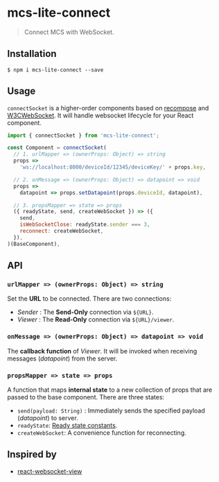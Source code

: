 # mcs-lite-connect

> Connect MCS with WebSocket.

## Installation

```console
$ npm i mcs-lite-connect --save
```

## Usage

`connectSocket` is a higher-order components based on [recompose](https://github.com/acdlite/recompose) and [W3CWebSocket](https://github.com/theturtle32/WebSocket-Node). It will handle websocket lifecycle for your React component.

```js
import { connectSocket } from 'mcs-lite-connect';

const Component = connectSocket(
  // 1. urlMapper => (ownerProps: Object) => string
  props =>
    'ws://localhost:8000/deviceId/12345/deviceKey/' + props.key,

  // 2. onMessage => (ownerProps: Object) => datapoint => void
  props =>
    datapoint => props.setDatapoint(props.deviceId, datapoint),

  // 3. propsMapper => state => props
  ({ readyState, send, createWebSocket }) => ({
    send,
    isWebSocketClose: readyState.sender === 3,
    reconnect: createWebSocket,
  }),
)(BaseComponent),
```

## API

### `urlMapper => (ownerProps: Object) => string`

Set the **URL** to be connected. There are two connections:

* _Sender_ : The **Send-Only** connection via `${URL}`.
* _Viewer_ : The **Read-Only** connection via `${URL}/viewer`.

### `onMessage => (ownerProps: Object) => datapoint => void`

The **callback function** of _Viewer_. It will be invoked when receiving messages (_datapoint_) from the server.

### `propsMapper => state => props`

A function that maps **internal state** to a new collection of props that are passed to the base component. There are three states:

* `send(payload: String)` : Immediately sends the specified payload (_datapoint_) to server.
* `readyState`: [Ready state constants](https://developer.mozilla.org/en-US/docs/Web/API/WebSocket#Ready_state_constants).
* `createWebSocket`: A convenience function for reconnecting.

## Inspired by

* [react-websocket-view](https://github.com/jollen/react-websocket-view)
